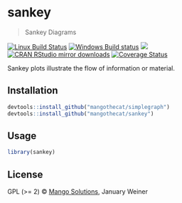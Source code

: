 


# sankey

> Sankey Diagrams

[![Linux Build Status](https://travis-ci.org/MangoTheCat/sankey.svg?branch=master)](https://travis-ci.org/MangoTheCat/sankey)
[![Windows Build status](https://ci.appveyor.com/api/projects/status/github/MangoTheCat/sankey?svg=true)](https://ci.appveyor.com/project/gaborcsardi/sankey)
[![](http://www.r-pkg.org/badges/version/sankey)](http://www.r-pkg.org/pkg/sankey)
[![CRAN RStudio mirror downloads](http://cranlogs.r-pkg.org/badges/sankey)](http://www.r-pkg.org/pkg/sankey)
[![Coverage Status](https://img.shields.io/codecov/c/github/MangoTheCat/sankey/master.svg)](https://codecov.io/github/MangoTheCat/sankey?branch=master)

Sankey plots illustrate the flow of information or material.

## Installation


```r
devtools::install_github("mangothecat/simplegraph")
devtools::install_github("mangothecat/sankey")
```

## Usage


```r
library(sankey)
```

## License

GPL (>= 2) © [Mango Solutions](https://github.com/mangothecat), January Weiner
